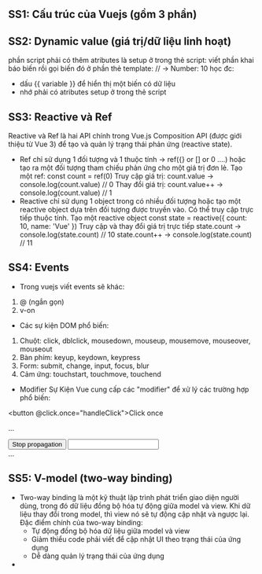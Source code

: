 ## SS1: Cấu trúc của Vuejs (gồm 3 phần)
<script>
    -> sẽ viết: logic code
</script>

<template>
    -> sẽ viết: component/tags HTML
</template>

<style>
    -> sẽ viết: css
</style>

## SS2: Dynamic value (giá trị/dữ liệu linh hoạt)
phần script phải có thêm atributes là setup ở trong thẻ script: <script setup> let num = 10; </script>
viết phần khai báo biến rồi gọi biến đó ở phần thẻ template: <template> Number: {{ num }} </template> // -> Number: 10
học đc: 
- dấu {{ variable }} để hiển thị một biến có dữ liệu
- nhớ phải có atributes setup ở trong thẻ script

## SS3: Reactive và Ref
Reactive và Ref là hai API chính trong Vue.js Composition API (được giới thiệu từ Vue 3) để tạo và quản lý trạng thái phản ứng (reactive state).
+ Ref chỉ sử dụng 1 đối tượng và 1 thuộc tính -> ref({} or [] or 0 ....) hoặc tạo ra một đối tượng tham chiếu phản ứng cho một giá trị đơn lẻ.
Tạo một ref:
const count = ref(0)
Truy cập giá trị:
count.value -> console.log(count.value) // 0
Thay đổi giá trị:
count.value++ -> console.log(count.value) // 1
+ Reactive chỉ sử dụng 1 object trong có nhiều đối tượng hoặc tạo một reactive object dựa trên đối tượng được truyền vào. Có thể truy cập trực tiếp thuộc tính.
Tạo một reactive object
const state = reactive({
  count: 10,
  name: 'Vue'
})
Truy cập và thay đổi giá trị trực tiếp
state.count -> console.log(state.count) // 10
state.count++ -> console.log(state.count) // 11

## SS4: Events
* Trong vuejs viết events sẽ khác: 
1. @ (ngắn gọn)
2. v-on 

* Các sự kiện DOM phổ biến:
1. Chuột: click, dblclick, mousedown, mouseup, mousemove, mouseover, mouseout
2. Bàn phím: keyup, keydown, keypress
3. Form: submit, change, input, focus, blur
4. Cảm ứng: touchstart, touchmove, touchend

* Modifier Sự Kiện
Vue cung cấp các "modifier" để xử lý các trường hợp phổ biến:
<!-- Chỉ kích hoạt một lần -->
<button @click.once="handleClick">Click once</button>
<!-- Ngăn hành vi mặc định -->
<form @submit.prevent="onSubmit">...</form>
<!-- Dừng lan truyền sự kiện -->
<button @click.stop="handleClick">Stop propagation</button>
<!-- Chỉ kích hoạt khi nhấn phím Enter -->
<input @keyup.enter="submit">
<!-- Kết hợp nhiều modifier -->
<form @submit.prevent.stop="onSubmit">...</form>

## SS5: V-model (two-way binding)
+ Two-way binding là một kỹ thuật lập trình phát triển giao diện người dùng, trong đó dữ liệu đồng bộ hóa tự động giữa model và view.
  Khi dữ liệu thay đổi trong model, thì view nó sẽ tự động cập nhật và ngược lại.
  Đặc điểm chính của two-way binding:
  - Tự động đồng bộ hóa dữ liệu giữa model và view
  - Giảm thiểu code phải viết để cập nhật UI theo trạng thái của ứng dụng
  - Dễ dàng quản lý trạng thái của ứng dụng
+ 